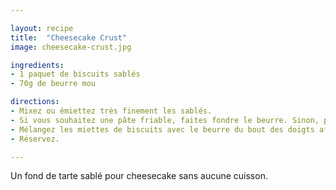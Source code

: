 ```yaml
---

layout: recipe
title:  "Cheesecake Crust"
image: cheesecake-crust.jpg

ingredients:
- 1 paquet de biscuits sablés
- 70g de beurre mou

directions:
- Mixez ou émiettez très finement les sablés.
- Si vous souhaitez une pâte friable, faites fondre le beurre. Sinon, pour une pâte plus élastique, travaillez le beurre mou en pommade.
- Mélangez les miettes de biscuits avec le beurre du bout des doigts afin d’obtenir une pâte sablée.
- Réservez.

---
```


Un fond de tarte sablé pour cheesecake sans aucune cuisson.